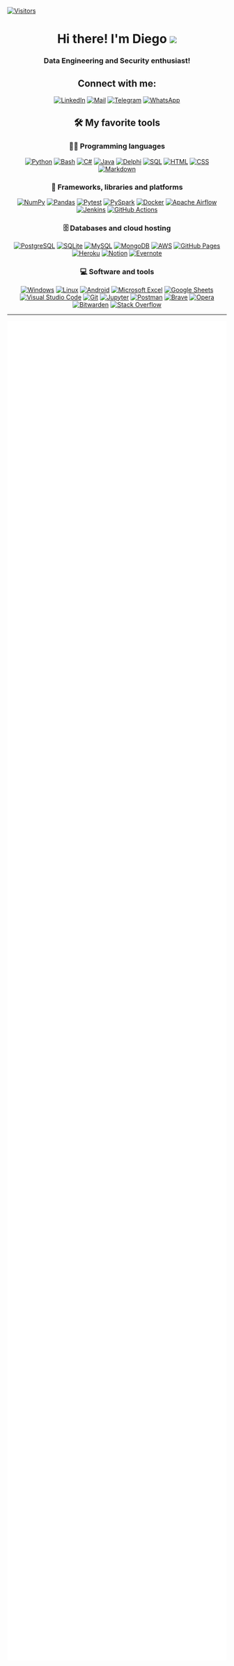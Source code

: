 <a href="#"><img alt="Visitors" src="https://visitor-badge-reloaded.herokuapp.com/badge?page_id=PrimOox.PrimOox&color=black"></a>

<div align="center">

<h1 align="center">Hi there! I'm Diego <img src="https://media.giphy.com/media/hvRJCLFzcasrR4ia7z/giphy.gif"
        width="25px"></h1>
<h3 align="center">Data Engineering and Security enthusiast!</h3>

<h2 align="center">Connect with me:</h2>

<p align="center">
  <a href="https://www.linkedin.com/in/primosource/" target="_blank"><img alt="LinkedIn" src="https://img.shields.io/badge/LinkedIn-blue.svg?logo=linkedin&logoColor=white"></a>
  <a href="mailto:diego_oliveira_alves@hotmail.com" target="_blank"><img alt="Mail" src="https://img.shields.io/badge/Mail-0078d7.svg?logo=microsoft-outlook&logoColor=white"></a>
  <a href="https://t.me/primosource" target="_blank"><img alt="Telegram" src="https://img.shields.io/badge/Telegram-blue.svg?logo=telegram&logoColor=white"></a>
  <a href="https://api.whatsapp.com/send/?phone=55044999445880&text&app_absent=0" target="_blank"><img alt="WhatsApp" src="https://img.shields.io/badge/WhatsApp-green.svg?logo=whatsapp&logoColor=white"></a>
</p>

## 🛠️ My favorite tools

### 👨‍💻 Programming languages

<p>
    <a href="https://github.com/search?q=user%3APrimOox+language%3Apython"><img alt="Python" src="https://img.shields.io/badge/Python-14354C.svg?logo=python&logoColor=white"></a>
    <a href="#"><img alt="Bash" src="https://img.shields.io/badge/Bash-121011.svg?logo=gnu-bash&logoColor=white"></a>
    <a href="#"><img alt="C#" src="https://custom-icon-badges.herokuapp.com/badge/C%23-68217A.svg?logo=cs2&logoColor=white"></a>
    <a href="https://github.com/search?q=user%3APrimOox+language%3Ajava"><img alt="Java" src="https://img.shields.io/badge/Java-E34F26.svg?logo=java&logoColor=white"></a>
    <a href="#"><img alt="Delphi" src="https://img.shields.io/badge/Delphi-darkred.svg?logo=Delphi&logoColor=white"></a>
    <a href="https://github.com/search?q=user%3APrimOox+language%3Asql&type=code"><img alt="SQL" src="https://custom-icon-badges.herokuapp.com/badge/SQL-025E8C.svg?logo=database&logoColor=white"></a>    
    <a href="#"><img alt="HTML" src="https://img.shields.io/badge/HTML-E34F26.svg?logo=html5&logoColor=white"></a>
    <a href="#"><img alt="CSS" src="https://img.shields.io/badge/CSS-1572B6.svg?logo=css3&logoColor=white"></a>
    <a href="#"><img alt="Markdown" src="https://img.shields.io/badge/Markdown-000000.svg?logo=markdown&logoColor=white"></a>
</p>

### 🧰 Frameworks, libraries and platforms

<p>
    <a href="#"><img alt="NumPy" src="https://img.shields.io/badge/Numpy-013243.svg?logo=numpy&logoColor=white"></a>
    <a href="#"><img alt="Pandas" src="https://img.shields.io/badge/Pandas-150458.svg?logo=pandas&logoColor=white"></a>
    <a href="#"><img alt="Pytest" src="https://img.shields.io/badge/Pytest-0A9EDC.svg?logo=pytest&logoColor=white"></a>
    <a href="#"><img alt="PySpark" src="https://img.shields.io/badge/PySpark-blue.svg?logo=apachespark&logoColor=white"></a>
    <a href="#"><img alt="Docker" src="https://img.shields.io/badge/Docker-blue.svg?logo=docker&logoColor=white"></a>
    <a href="#"><img alt="Apache Airflow" src="https://img.shields.io/badge/Apache_Airflow-white.svg?logo=ApacheAirflow&logoColor=black"></a>
    <a href="#"><img alt="Jenkins" src="https://img.shields.io/badge/Jenkins-white.svg?logo=Jenkins&logoColor=black"></a>
    <a href="#"><img alt="GitHub Actions" src="https://img.shields.io/badge/GitHub%20Actions-2671E5.svg?logo=github%20actions&logoColor=white"></a>
</p>

### 🗄️ Databases and cloud hosting

<p>
    <a href="#"><img alt="PostgreSQL" src ="https://img.shields.io/badge/PostgreSQL-316192.svg?logo=postgresql&logoColor=white"></a>
    <a href="#"><img alt="SQLite" src ="https://img.shields.io/badge/SQLite-07405e.svg?logo=sqlite&logoColor=white"></a>
    <a href="#"><img alt="MySQL" src="https://img.shields.io/badge/MySQL-blue.svg?logo=mysql&logoColor=black"></a>
    <a href="#"><img alt="MongoDB" src ="https://img.shields.io/badge/MongoDB-4ea94b.svg?logo=mongodb&logoColor=white"></a>
    <a href="#"><img alt="AWS" src="https://custom-icon-badges.herokuapp.com/badge/AWS-orange.svg?logo=aws&logoColor=white"></a>
    <a href="#"><img alt="GitHub Pages" src="https://img.shields.io/badge/GitHub%20Pages-327FC7.svg?logo=github&logoColor=white"></a>
    <a href="#"><img alt="Heroku" src="https://img.shields.io/badge/Heroku-430098.svg?logo=heroku&logoColor=white"></a>
    <a href="#"><img alt="Notion" src="https://img.shields.io/badge/Notion-010101.svg?logo=notion&logoColor=white"></a>
    <a href="#"><img alt="Evernote" src="https://img.shields.io/badge/Evernote-25A162.svg?logo=evernote&logoColor=white"></a>
</p>

### 💻 Software and tools

<p>
    <a href="#"><img alt="Windows" src="https://img.shields.io/badge/Windows-blue.svg?logo=windows&logoColor=white"></a>
    <a href="#"><img alt="Linux" src="https://img.shields.io/badge/Linux-302E31.svg?logo=linux&logoColor=white"></a>
    <a href="#"><img alt="Android" src="https://img.shields.io/badge/Android-3DDC84?logo=android&logoColor=white"></a>
    <a href="#"><img alt="Microsoft Excel" src="https://img.shields.io/badge/Microsoft_Excel-34A853.svg?logo=microsoft-excel&logoColor=white"></a>
    <a href="#"><img alt="Google Sheets" src="https://img.shields.io/badge/Google%20Sheets-34A853.svg?logo=google%20sheets&logoColor=white"></a>
    <a href="#"><img alt="Visual Studio Code" src="https://img.shields.io/badge/Visual%20Studio%20Code-0078d7.svg?logo=visual-studio-code&logoColor=white"></a>
    <a href="#"><img alt="Git" src="https://img.shields.io/badge/Git-F05033.svg?logo=git&logoColor=white"></a>
    <a href="#"><img alt="Jupyter" src="https://img.shields.io/badge/Jupyter-F37626.svg?logo=Jupyter&logoColor=white"></a>
    <a href="#"><img alt="Postman" src="https://img.shields.io/badge/Postman-FF6C37?logo=postman&logoColor=white"></a>
    <a href="#"><img alt="Brave" src="https://img.shields.io/badge/Brave-FB542B?logo=brave&logoColor=white"></a>
    <a href="#"><img alt="Opera" src="https://img.shields.io/badge/Opera-darkred?logo=opera&logoColor=white"></a>
    <a href="#"><img alt="Bitwarden" src="https://img.shields.io/badge/-Bitwarden-175DDC?logo=bitwarden&logoColor=white"></a>
    <a href="#"><img alt="Stack Overflow" src="https://img.shields.io/badge/-Stack%20Overflow-FE7A16?logo=stack-overflow&logoColor=white"></a>
</p>

---

<img align="center" src="/github-metrics.svg" alt="Metrics" width="600">
</div>
